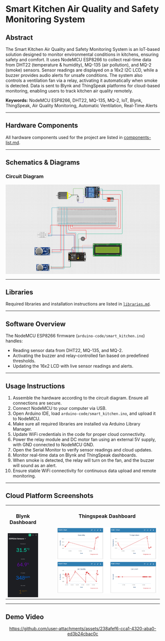 # Smart Kitchen Air Quality and Safety Monitoring System

## Abstract
The Smart Kitchen Air Quality and Safety Monitoring System is an IoT-based solution designed to monitor environmental conditions in kitchens, ensuring safety and comfort. It uses NodeMCU ESP8266 to collect real-time data from DHT22 (temperature & humidity), MQ-135 (air pollution), and MQ-2 (smoke) sensors. Sensor readings are displayed on a 16x2 I2C LCD, while a buzzer provides audio alerts for unsafe conditions. The system also controls a ventilation fan via a relay, activating it automatically when smoke is detected. Data is sent to Blynk and ThingSpeak platforms for cloud-based monitoring, enabling users to track kitchen air quality remotely.

**Keywords:** NodeMCU ESP8266, DHT22, MQ-135, MQ-2, IoT, Blynk, ThingSpeak, Air Quality Monitoring, Automatic Ventilation, Real-Time Alerts

---

## Hardware Components
All hardware components used for the project are listed in [components-list.md](hardware/components-list.md).

---

## Schematics & Diagrams
### Circuit Diagram
![Circuit Diagram](hardware/circuit-diagram.png)

---

## Libraries
Required libraries and installation instructions are listed in [`libraries.md`](arduino-code/libraries.md).

---

## Software Overview
The NodeMCU ESP8266 firmware (`arduino-code/smart_kitchen.ino`) handles:

- Reading sensor data from DHT22, MQ-135, and MQ-2.
- Activating the buzzer and relay-controlled fan based on predefined thresholds.
- Updating the 16x2 LCD with live sensor readings and alerts.

---

## Usage Instructions
1. Assemble the hardware according to the circuit diagram. Ensure all connections are secure.  
2. Connect NodeMCU to your computer via USB.  
3. Open Arduino IDE, load `arduino-code/smart_kitchen.ino`, and upload it to NodeMCU.  
4. Make sure all required libraries are installed via Arduino Library Manager.  
5. Update WiFi credentials in the code for proper cloud connectivity.  
6. Power the relay module and DC motor fan using an external 5V supply, with GND connected to NodeMCU GND.  
7. Open the Serial Monitor to verify sensor readings and cloud updates.  
8. Monitor real-time data on Blynk and ThingSpeak dashboards.  
9. When smoke is detected, the relay will turn on the fan, and the buzzer will sound as an alert.  
10. Ensure stable WiFi connectivity for continuous data upload and remote monitoring.

---

## Cloud Platform Screenshots

<table>
<tr>

<td width="25%" valign="top" style="padding-right: 20px;">

<h3 align = "center"> Blynk Dashboard </h3>
<div align="left" style="padding-top: 10px;">
<img src="cloud-platforms/Blynk.jpg" alt="Blynk App Screenshot" width="100%">
</div>

</td>

<td width="75%" valign="top" style="padding-left: 40px;">

<h3 align = "center"> Thingspeak Dashboard </h3>
<div align="center" style="padding-top: 10px;">
<img src="cloud-platforms/Thingspeak.png" alt="ThingSpeak Full Dashboard" width="100%">
</div>

</td>

</tr>
</table>

---

## Demo Video

<div align="center">


https://github.com/user-attachments/assets/238afef6-cca1-4320-aba0-ed3b24cbac0c


</div>
